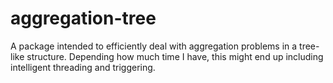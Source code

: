 # aggregation-tree
A package intended to efficiently deal with aggregation problems in a tree-like structure. Depending how much time I have, this might end up including intelligent threading and triggering.

